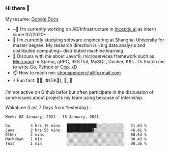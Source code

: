 ### Hi there 👋

My resume: [Google Docs](https://docs.google.com/document/d/1o7iQKDF-_HZUHg6cGiCSl6txrcuQ2tbQttHFFAUeRhc/edit?usp=sharing)

- ~🔭 I’m currently working on AD/Infrastructure in [Inceptio.ai](https://www.inceptio.ai/) as intern since 02/2020~
- 🌱 I’m currently studying software engineering at Shanghai University for master degree. My research direction is ~big data analysis and distributed computing~ distributed machine learning
- 💬 Discuss with me about Java^8, microservices framework such as [Micronaut](http://micronaut.io/) or Spring, gRPC, RESTful, MySQL, Docker, K8s...Or teatch me to write Go, Python or Cpp. xD
- 📫 How to reach me: shouspencercjh@foxmail.com
- ⚡ Fun fact: 🚴‍♂️, ⚽(GK🥅), 🏓, 🏸

I’m not active on Github befor but often participate in the discussion of some issues about projects my team using because of internship.

Wakatime (Last 7 Days from Yesterday) :

<!--START_SECTION:waka-->
```text
Week: 08 January, 2021 - 15 January, 2021

Go         3 hrs 15 mins   █████████████░░░░░░░░░░░░   51.63 % 
Java       2 hrs 55 mins   ███████████▓░░░░░░░░░░░░░   46.41 % 
Other      2 mins          ░░░░░░░░░░░░░░░░░░░░░░░░░   00.64 % 
Markdown   1 min           ░░░░░░░░░░░░░░░░░░░░░░░░░   00.43 % 
Text       1 min           ░░░░░░░░░░░░░░░░░░░░░░░░░   00.36 % 
```
<!--END_SECTION:waka-->
